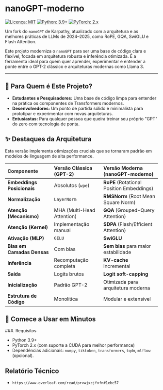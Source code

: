 # nanoGPT-moderno

[![Licença: MIT](https://img.shields.io/badge/License-MIT-yellow.svg)](https://opensource.org/licenses/MIT)
[![Python: 3.9+](https://img.shields.io/badge/Python-3.9+-blue.svg)](https://www.python.org/downloads/)
[![PyTorch: 2.x](https://img.shields.io/badge/PyTorch-2.x-orange.svg)](https://pytorch.org/)

Um fork do `nanoGPT` de Karpathy, atualizado com a arquitetura e as melhores práticas de LLMs de 2024–2025, como RoPE, GQA, SwiGLU e Flash Attention.

Este projeto moderniza o `nanoGPT` para ser uma base de código clara e flexível, focada em arquitetura robusta e inferência otimizada. É a ferramenta ideal para quem quer aprender, experimentar e entender a ponte entre o GPT-2 clássico e arquiteturas modernas como Llama 3.

---

## 🎯 Para Quem é Este Projeto?

*   **Estudantes e Pesquisadores:** Uma base de código limpa para entender na prática os componentes de Transformers modernos.
*   **Desenvolvedores:** Um ponto de partida sólido e minimalista para prototipar e experimentar com novas arquiteturas.
*   **Entusiastas:** Para qualquer pessoa que queira treinar seu próprio "GPT" do zero com tecnologia de ponta.

## ✨ Destaques da Arquitetura

Esta versão implementa otimizações cruciais que se tornaram padrão em modelos de linguagem de alta performance.

| Componente                 | Versão Clássica (GPT-2)     | Versão Moderna (nanoGPT-moderno)        |
| :------------------------- | :-------------------------- | :-------------------------------------- |
| **Embeddings Posicionais** | Absolutos (`wpe`)           | **RoPE** (Rotational Position Embeddings) |
| **Normalização**           | `LayerNorm`                 | **RMSNorm** (Root Mean Square Norm)     |
| **Atenção (Mecanismo)**    | MHA (Multi-Head Attention)  | **GQA** (Grouped-Query Attention)       |
| **Atenção (Kernel)**       | Implementação manual        | **SDPA** (Flash/Efficient Attention)    |
| **Ativação (MLP)**         | `GELU`                      | **SwiGLU**                              |
| **Bias em Camadas Densas** | Com bias                    | **Sem bias** para maior estabilidade    |
| **Inferência**             | Recomputação completa       | **KV-cache** incremental                |
| **Saída**                  | Logits brutos               | **Logit soft-capping**                  |
| **Inicialização**          | Padrão GPT-2                | Otimizada para arquitetura moderna      |
| **Estrutura de Código**    | Monolítica                  | Modular e extensível                    |

## 🚀 Comece a Usar em Minutos

###. Requisitos

*   Python 3.9+
*   PyTorch 2.x (com suporte a CUDA para melhor performance)
*   Dependências adicionais: `numpy`, `tiktoken`, `transformers`, `tqdm`, `mlflow` (opcional).

## Relatório Técnico

*  `https://www.overleaf.com/read/prvwjxcjfxfn#1ebc57`
